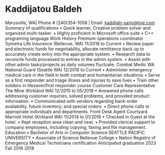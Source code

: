 # Kaddijatou Baldeh
Marysville, WA| Phone # (240)354-1058 | Email: kaddijah-sarjo@live.com
Summary of qualifications
• Quick learner, Creative problem solver and organized multi-tasker. • Highly proficient in Microsoft office suite
• C++ programing language
Work History
Premium operations coordinator
Symetra Life Insurance (Bellevue, WA) 11/2018 to Current
• Review paper and electronic funds for negotiability, allocate remittance back up to accurately create entry into the appropriate system.
• Research data to reconcile funds processed to entries in the admin system.
• Assist with other admin tasks/projects as daily volumes fluctuate.
Combat Medic
WA National Guard (Seattle WA) 12/2016 to Current
• Administer emergency medical care in the field in both combat and humanitarian situations
• Serve as a first responder and triage illness and injuries to save lives
• Train other soldiers in lifesaver/first responder course
Customer Care Representative
The Mine (Kirkland WA) 12/2015 to 05/2018
• Answered phone calls addressing customer inquiries, solved problems, and provided product information.
• Communicated with vendors regarding back-order availability, future inventory, and special orders.
• Direct phone calls to appropriate individuals and departments.
Front Desk Agent
Courtyard Marriott Hotel (Kirkland WA) 11/2014 to 01/2016
• Checked in Guest at the hotel.
• Kept reception area clean and neat.
• Provided clerical support to company employees, including copying, faxing and file management.
 Education
• Bachelor of Arts in Computer Science SEATTLE PACIFIC UNIVERSITY
• Associate of Science Bellevue College
• Nation Registry of Emergency Medical Technicians certification
Anticipated graduation 2023
Fall 2016 2018
